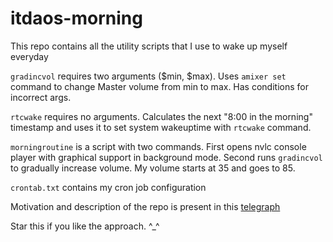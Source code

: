 # itdaos-morning
This repo contains all the utility scripts that I use to wake up myself everyday

`gradincvol` requires two arguments ($min, $max). Uses `amixer set` command to change Master volume from min to max. Has conditions for incorrect args.

`rtcwake` requires no arguments. Calculates the next "8:00 in the morning" timestamp and uses it to set system wakeuptime with `rtcwake` command.

`morningroutine` is a script with two commands. First opens nvlc console player with graphical support in background mode. Second runs `gradincvol` to gradually increase volume. My volume starts at 35 and goes to 85.

`crontab.txt` contains my cron job configuration

Motivation and description of the repo is present in this [telegraph](https://telegra.ph/Pishem-korisn%D1%96-skripti-na-bash-04-09)

Star this if you like the approach. ^_^

